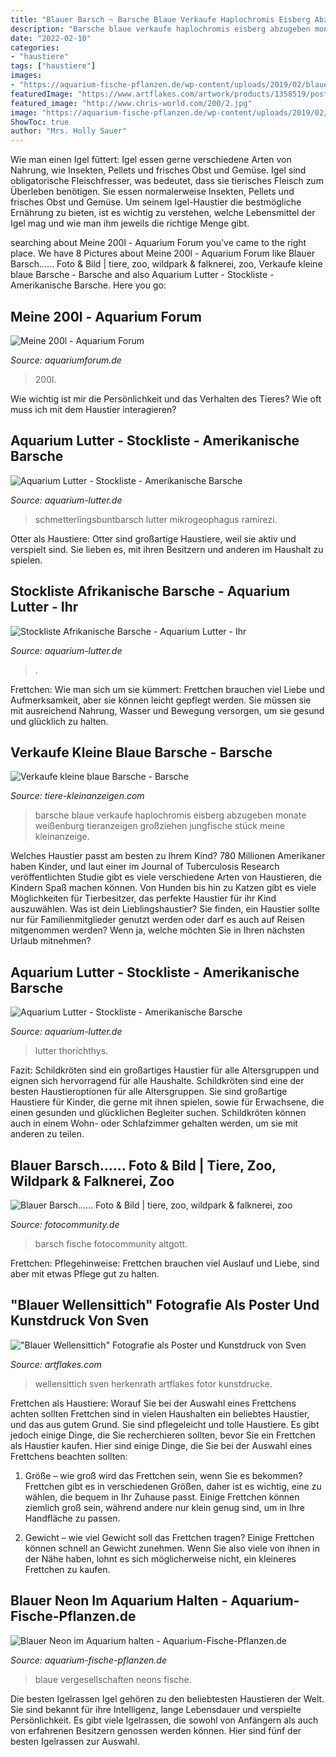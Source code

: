```yaml
---
title: "Blauer Barsch ~ Barsche Blaue Verkaufe Haplochromis Eisberg Abzugeben Monate Weißenburg Tieranzeigen Großziehen Jungfische Stück Meine Kleinanzeige"
description: "Barsche blaue verkaufe haplochromis eisberg abzugeben monate weißenburg tieranzeigen großziehen jungfische stück meine kleinanzeige"
date: "2022-02-10"
categories:
- "haustiere"
tags: ["haustiere"]
images:
- "https://aquarium-fische-pflanzen.de/wp-content/uploads/2019/02/blaue-neons-vergesellschaften.jpg"
featuredImage: "https://www.artflakes.com/artwork/products/1358519/poster/dsci4367-fotor.jpg?1389982634"
featured_image: "http://www.chris-world.com/200/2.jpg"
image: "https://aquarium-fische-pflanzen.de/wp-content/uploads/2019/02/blaue-neons-vergesellschaften.jpg"
ShowToc: true
author: "Mrs. Holly Sauer"
---
```



Wie man einen Igel füttert: Igel essen gerne verschiedene Arten von Nahrung, wie Insekten, Pellets und frisches Obst und Gemüse.
Igel sind obligatorische Fleischfresser, was bedeutet, dass sie tierisches Fleisch zum Überleben benötigen. Sie essen normalerweise Insekten, Pellets und frisches Obst und Gemüse. Um seinem Igel-Haustier die bestmögliche Ernährung zu bieten, ist es wichtig zu verstehen, welche Lebensmittel der Igel mag und wie man ihm jeweils die richtige Menge gibt.

	

		
searching about Meine 200l - Aquarium Forum you've came to the right place. We have 8 Pictures about Meine 200l - Aquarium Forum like Blauer Barsch...... Foto &amp; Bild | tiere, zoo, wildpark &amp; falknerei, zoo, Verkaufe kleine blaue Barsche - Barsche and also Aquarium Lutter - Stockliste - Amerikanische Barsche. Here you go:
		
    
## Meine 200l - Aquarium Forum

<img loading=lazy src="http://www.chris-world.com/200/2.jpg" onerror="this.onerror=null;this.src='https://tse3.mm.bing.net/th?id=OIP.Sgt2Ug8zxhj5wwLvVbAMzwHaFj&amp;pid=15.1';" alt="Meine 200l - Aquarium Forum">

_Source: aquariumforum.de_

>200l. 

	

Wie wichtig ist mir die Persönlichkeit und das Verhalten des Tieres? Wie oft muss ich mit dem Haustier interagieren?

    
## Aquarium Lutter - Stockliste - Amerikanische Barsche

<img loading=lazy src="https://www.aquarium-lutter.de/wp-content/uploads/2019/09/schmetterlingsbuntbarsch-electric-blue-goldkopf-mikrogeophagus-ramirezi-electric-blue.jpg" onerror="this.onerror=null;this.src='https://tse4.mm.bing.net/th?id=OIP.HZjfdQdJycAAD8O_Heq1qAHaEK&amp;pid=15.1';" alt="Aquarium Lutter - Stockliste - Amerikanische Barsche">

_Source: aquarium-lutter.de_

>schmetterlingsbuntbarsch lutter mikrogeophagus ramirezi. 

	

Otter als Haustiere: Otter sind großartige Haustiere, weil sie aktiv und verspielt sind. Sie lieben es, mit ihren Besitzern und anderen im Haushalt zu spielen.

    
## Stockliste Afrikanische Barsche - Aquarium Lutter - Ihr

<img loading=lazy src="https://www.aquarium-lutter.de/wp-content/uploads/2020/02/Red-Rubin-Kaiserbuntbarsch-Aulonocara-Red-Rubin-980x552.jpg" onerror="this.onerror=null;this.src='https://tse3.mm.bing.net/th?id=OIP.khQot02jv0E6ejcYQCsHNgHaEK&amp;pid=15.1';" alt="Stockliste Afrikanische Barsche - Aquarium Lutter - Ihr">

_Source: aquarium-lutter.de_

>. 

	

Frettchen: Wie man sich um sie kümmert: Frettchen brauchen viel Liebe und Aufmerksamkeit, aber sie können leicht gepflegt werden. Sie müssen sie mit ausreichend Nahrung, Wasser und Bewegung versorgen, um sie gesund und glücklich zu halten.

    
## Verkaufe Kleine Blaue Barsche - Barsche

<img loading=lazy src="https://www.tiere-kleinanzeigen.com/export/e0c3e080d20b4d9d9734c735a1dcf.jpg" onerror="this.onerror=null;this.src='https://tse2.mm.bing.net/th?id=OIP.37VMMBM1VzmzlYGel8vm-AHaEl&amp;pid=15.1';" alt="Verkaufe kleine blaue Barsche - Barsche">

_Source: tiere-kleinanzeigen.com_

>barsche blaue verkaufe haplochromis eisberg abzugeben monate weißenburg tieranzeigen großziehen jungfische stück meine kleinanzeige. 

	

Welches Haustier passt am besten zu Ihrem Kind?
780 Millionen Amerikaner haben Kinder, und laut einer im Journal of Tuberculosis Research veröffentlichten Studie gibt es viele verschiedene Arten von Haustieren, die Kindern Spaß machen können. Von Hunden bis hin zu Katzen gibt es viele Möglichkeiten für Tierbesitzer, das perfekte Haustier für ihr Kind auszuwählen. Was ist dein Lieblingshaustier? Sie finden, ein Haustier sollte nur für Familienmitglieder genutzt werden oder darf es auch auf Reisen mitgenommen werden? Wenn ja, welche möchten Sie in Ihren nächsten Urlaub mitnehmen?

    
## Aquarium Lutter - Stockliste - Amerikanische Barsche

<img loading=lazy src="https://www.aquarium-lutter.de/wp-content/uploads/2019/09/feuermaulbuntbarsch-thorichthys-meeki.jpg" onerror="this.onerror=null;this.src='https://tse4.mm.bing.net/th?id=OIP.H9r4ZVZ1_deGTaXueE8K1wHaEK&amp;pid=15.1';" alt="Aquarium Lutter - Stockliste - Amerikanische Barsche">

_Source: aquarium-lutter.de_

>lutter thorichthys. 

	

Fazit: Schildkröten sind ein großartiges Haustier für alle Altersgruppen und eignen sich hervorragend für alle Haushalte.
Schildkröten sind eine der besten Haustieroptionen für alle Altersgruppen. Sie sind großartige Haustiere für Kinder, die gerne mit ihnen spielen, sowie für Erwachsene, die einen gesunden und glücklichen Begleiter suchen. Schildkröten können auch in einem Wohn- oder Schlafzimmer gehalten werden, um sie mit anderen zu teilen.

    
## Blauer Barsch...... Foto &amp; Bild | Tiere, Zoo, Wildpark &amp; Falknerei, Zoo

<img loading=lazy src="http://img.fotocommunity.com/blauer-barsch-92edff42-df80-450a-9c68-dd0a1aca1e6f.jpg?width=1000" onerror="this.onerror=null;this.src='https://tse3.mm.bing.net/th?id=OIP.Z5lwklQ6fjn9CGA2r8HhwgHaFG&amp;pid=15.1';" alt="Blauer Barsch...... Foto &amp; Bild | tiere, zoo, wildpark &amp; falknerei, zoo">

_Source: fotocommunity.de_

>barsch fische fotocommunity altgott. 

	

Frettchen: Pflegehinweise: Frettchen brauchen viel Auslauf und Liebe, sind aber mit etwas Pflege gut zu halten.

    
## &quot;Blauer Wellensittich&quot; Fotografie Als Poster Und Kunstdruck Von Sven

<img loading=lazy src="https://www.artflakes.com/artwork/products/1358519/poster/dsci4367-fotor.jpg?1389982634" onerror="this.onerror=null;this.src='https://tse1.mm.bing.net/th?id=OIP.gvWzTq3HlFljfaZQHxAmMAAAAA&amp;pid=15.1';" alt="&quot;Blauer Wellensittich&quot; Fotografie als Poster und Kunstdruck von Sven">

_Source: artflakes.com_

>wellensittich sven herkenrath artflakes fotor kunstdrucke. 

	

Frettchen als Haustiere: Worauf Sie bei der Auswahl eines Frettchens achten sollten
Frettchen sind in vielen Haushalten ein beliebtes Haustier, und das aus gutem Grund. Sie sind pflegeleicht und tolle Haustiere. Es gibt jedoch einige Dinge, die Sie recherchieren sollten, bevor Sie ein Frettchen als Haustier kaufen. Hier sind einige Dinge, die Sie bei der Auswahl eines Frettchens beachten sollten:
1. Größe – wie groß wird das Frettchen sein, wenn Sie es bekommen? Frettchen gibt es in verschiedenen Größen, daher ist es wichtig, eine zu wählen, die bequem in Ihr Zuhause passt. Einige Frettchen können ziemlich groß sein, während andere nur klein genug sind, um in Ihre Handfläche zu passen.

2. Gewicht – wie viel Gewicht soll das Frettchen tragen? Einige Frettchen können schnell an Gewicht zunehmen. Wenn Sie also viele von ihnen in der Nähe haben, lohnt es sich möglicherweise nicht, ein kleineres Frettchen zu kaufen.

    
## Blauer Neon Im Aquarium Halten - Aquarium-Fische-Pflanzen.de

<img loading=lazy src="https://aquarium-fische-pflanzen.de/wp-content/uploads/2019/02/blaue-neons-vergesellschaften.jpg" onerror="this.onerror=null;this.src='https://tse4.mm.bing.net/th?id=OIP.JtBK48TKkWxPBS2vMpEPHQHaEY&amp;pid=15.1';" alt="Blauer Neon im Aquarium halten - Aquarium-Fische-Pflanzen.de">

_Source: aquarium-fische-pflanzen.de_

>blaue vergesellschaften neons fische. 

	

Die besten Igelrassen
Igel gehören zu den beliebtesten Haustieren der Welt. Sie sind bekannt für ihre Intelligenz, lange Lebensdauer und verspielte Persönlichkeit. Es gibt viele Igelrassen, die sowohl von Anfängern als auch von erfahrenen Besitzern genossen werden können. Hier sind fünf der besten Igelrassen zur Auswahl.

